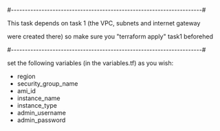 
#---------------------------------------------------------------------#

This task depends on task 1 (the VPC, subnets and internet gateway

were created there) so make sure you "terraform apply" task1 beforehed 

#---------------------------------------------------------------------#

set the following variables (in the variables.tf) as you wish:

- region
- security_group_name
- ami_id
- instance_name
- instance_type
- admin_username
- admin_password
